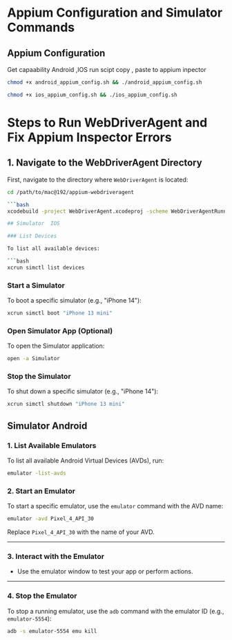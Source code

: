 
# Appium Configuration and Simulator Commands

##  Appium Configuration

Get capaability Android ,IOS run scipt copy , paste to appium inpector


```bash
chmod +x android_appium_config.sh && ./android_appium_config.sh
```


```bash
chmod +x ios_appium_config.sh && ./ios_appium_config.sh
```
# Steps to Run WebDriverAgent and Fix Appium Inspector Errors

## 1. Navigate to the WebDriverAgent Directory
First, navigate to the directory where `WebDriverAgent` is located:

```bash
cd /path/to/mac@192/appium-webdriveragent

```bash
xcodebuild -project WebDriverAgent.xcodeproj -scheme WebDriverAgentRunner test -allowProvisioningUpdates

## Simulator  IOS

### List Devices

To list all available devices:

```bash
xcrun simctl list devices
```

### Start a Simulator

To boot a specific simulator (e.g., "iPhone 14"):

```bash
xcrun simctl boot "iPhone 13 mini"
```

### Open Simulator App (Optional)

To open the Simulator application:

```bash
open -a Simulator
```

### Stop the Simulator

To shut down a specific simulator (e.g., "iPhone 14"):

```bash
xcrun simctl shutdown "iPhone 13 mini"
```



## Simulator  Android

### 1. List Available Emulators

To list all available Android Virtual Devices (AVDs), run:

```bash
emulator -list-avds
```



### 2. Start an Emulator

To start a specific emulator, use the `emulator` command with the AVD name:

```bash
emulator -avd Pixel_4_API_30
```

Replace `Pixel_4_API_30` with the name of your AVD.

---

### 3. Interact with the Emulator

- Use the emulator window to test your app or perform actions.

---

### 4. Stop the Emulator

To stop a running emulator, use the `adb` command with the emulator ID (e.g., `emulator-5554`):

```bash
adb -s emulator-5554 emu kill
```

